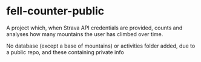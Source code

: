# fell-counter-public
A project which, when Strava API credentials are provided, counts and analyses how many mountains the user has climbed over time.

No database (except a base of mountains) or activities folder added, due to a public repo, and these containing private info
